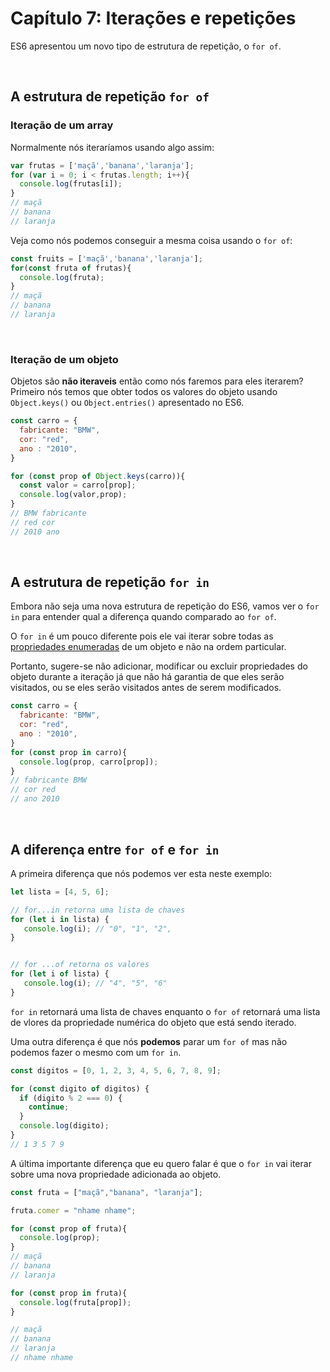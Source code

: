 # Capítulo 7: Iterações e repetições

ES6 apresentou um novo tipo de estrutura de repetição, o `for of`.

&nbsp;

## A estrutura de repetição `for of`

### Iteração de um array

Normalmente nós iteraríamos usando algo assim:

``` js
var frutas = ['maçã','banana','laranja'];
for (var i = 0; i < frutas.length; i++){
  console.log(frutas[i]);
}
// maçã
// banana
// laranja
```

Veja como nós podemos conseguir a mesma coisa usando o `for of`:

``` js
const fruits = ['maçã','banana','laranja'];
for(const fruta of frutas){
  console.log(fruta);
}
// maçã
// banana
// laranja
```

&nbsp;

### Iteração de um objeto

Objetos são **não iteraveis** então como nós faremos para eles iterarem?
Primeiro nós temos que obter todos os valores do objeto usando `Object.keys()` ou `Object.entries()` apresentado no ES6.

```js
const carro = {
  fabricante: "BMW",
  cor: "red",
  ano : "2010",
}

for (const prop of Object.keys(carro)){
  const valor = carro[prop];
  console.log(valor,prop);
}
// BMW fabricante
// red cor
// 2010 ano
```

&nbsp;

## A estrutura de repetição `for in`

Embora não seja uma nova estrutura de repetição do ES6, vamos ver o `for in` para entender qual a diferença quando comparado ao `for of`.

O `for in` é um pouco diferente pois ele vai iterar sobre todas as [propriedades enumeradas](https://developer.mozilla.org/en-US/docs/Web/JavaScript/Enumerability_and_ownership_of_properties) de um objeto e não na ordem particular.

Portanto, sugere-se não adicionar, modificar ou excluir propriedades do objeto durante a iteração já que não há garantia de que eles serão visitados, ou se eles serão visitados antes de serem modificados.

```js
const carro = {
  fabricante: "BMW",
  cor: "red",
  ano : "2010",
}
for (const prop in carro){
  console.log(prop, carro[prop]);
}
// fabricante BMW
// cor red
// ano 2010
```

&nbsp;

## A diferença entre `for of` e `for in`

A primeira diferença que nós podemos ver esta neste exemplo:

```js
let lista = [4, 5, 6];

// for...in retorna uma lista de chaves
for (let i in lista) {
   console.log(i); // "0", "1", "2",
}


// for ...of retorna os valores
for (let i of lista) {
   console.log(i); // "4", "5", "6"
}
```

`for in` retornará uma lista de chaves enquanto o `for of` retornará uma lista de vlores da propriedade numérica do objeto que está sendo iterado.

Uma outra diferença é que nós **podemos** parar um `for of` mas não podemos fazer o mesmo com um `for in`.

```js
const digitos = [0, 1, 2, 3, 4, 5, 6, 7, 8, 9];

for (const digito of digitos) {
  if (digito % 2 === 0) {
    continue;
  }
  console.log(digito);
}
// 1 3 5 7 9
```

A última importante diferença que eu quero falar é que o `for in` vai iterar sobre uma nova propriedade adicionada ao objeto.

```js
const fruta = ["maçã","banana", "laranja"];

fruta.comer = "nhame nhame";

for (const prop of fruta){
  console.log(prop);
}
// maçã
// banana
// laranja

for (const prop in fruta){
  console.log(fruta[prop]);
}

// maçã
// banana
// laranja
// nhame nhame
```
